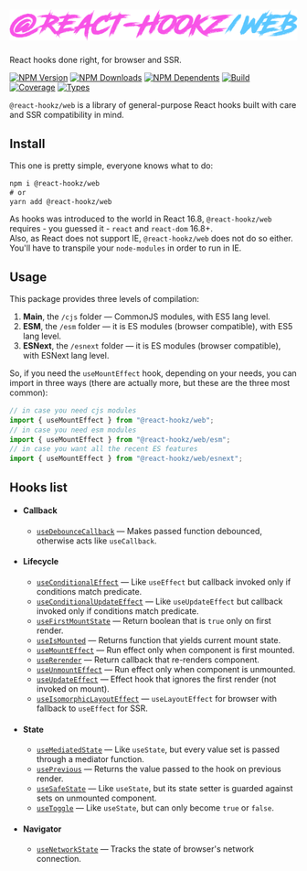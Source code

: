 # ![@react-hookz/web](.github/logo.png)

React hooks done right, for browser and SSR.

[![NPM Version](https://flat.badgen.net/npm/v/@react-hookz/web)](https://www.npmjs.com/package/@react-hookz/web)
[![NPM Downloads](https://flat.badgen.net/npm/dm/@react-hookz/web)](https://www.npmjs.com/package/@react-hookz/web)
[![NPM Dependents](https://flat.badgen.net/npm/dependents/@react-hookz/web)](https://www.npmjs.com/package/@react-hookz/web)
[![Build](https://img.shields.io/github/workflow/status/react-hookz/web/CI?style=flat-square)](https://github.com/react-hookz/web/actions)
[![Coverage](https://flat.badgen.net/codecov/c/github/react-hookz/web)](https://app.codecov.io/gh/react-hookz/web)
[![Types](https://flat.badgen.net/npm/types/@react-hookz/web)](https://www.npmjs.com/package/@react-hookz/web)

`@react-hookz/web` is a library of general-purpose React hooks built with care and SSR compatibility
in mind.

## Install

This one is pretty simple, everyone knows what to do:

```shell
npm i @react-hookz/web
# or
yarn add @react-hookz/web
```

As hooks was introduced to the world in React 16.8, `@react-hookz/web` requires - you guessed it - 
`react` and `react-dom` 16.8+.  
Also, as React does not support IE, `@react-hookz/web` does not do so either. You'll have to
transpile your `node-modules` in order to run in IE.

## Usage

This package provides three levels of compilation:

1. **Main**, the `/cjs` folder — CommonJS modules, with ES5 lang level.
2. **ESM**, the `/esm` folder — it is ES modules (browser compatible), with ES5 lang level.
3. **ESNext**, the `/esnext` folder — it is ES modules (browser compatible), with ESNext lang level.

So, if you need the `useMountEffect` hook, depending on your needs, you can import in three ways
(there are actually more, but these are the three most common):

```ts
// in case you need cjs modules
import { useMountEffect } from "@react-hookz/web";
// in case you need esm modules
import { useMountEffect } from "@react-hookz/web/esm";
// in case you want all the recent ES features
import { useMountEffect } from "@react-hookz/web/esnext";
```

## Hooks list

- #### Callback
  
  - [`useDebounceCallback`](https://react-hookz.github.io/web/?path=/docs/lifecycle-usedebouncecallback--example)
    — Makes passed function debounced, otherwise acts like `useCallback`.

- #### Lifecycle

    - [`useConditionalEffect`](https://react-hookz.github.io/web/?path=/docs/lifecycle-useconditionaleffect--example)
      — Like `useEffect` but callback invoked only if conditions match predicate.
    - [`useConditionalUpdateEffect`](https://react-hookz.github.io/web/?path=/docs/lifecycle-useconditionalupdateeffect--example)
      — Like `useUpdateEffect` but callback invoked only if conditions match predicate.
    - [`useFirstMountState`](https://react-hookz.github.io/web/?path=/docs/lifecycle-usefirstmountstate--example)
      — Return boolean that is `true` only on first render.
    - [`useIsMounted`](https://react-hookz.github.io/web/?path=/docs/lifecycle-useismounted--example)
      — Returns function that yields current mount state.
    - [`useMountEffect`](https://react-hookz.github.io/web/?path=/docs/lifecycle-usemounteffect--example)
      — Run effect only when component is first mounted.
    - [`useRerender`](https://react-hookz.github.io/web/?path=/docs/lifecycle-usererender--example)
      — Return callback that re-renders component.
    - [`useUnmountEffect`](https://react-hookz.github.io/web/?path=/docs/lifecycle-useunmounteffect--example)
      — Run effect only when component is unmounted.
    - [`useUpdateEffect`](https://react-hookz.github.io/web/?path=/docs/lifecycle-useupdateeffect--example)
      — Effect hook that ignores the first render (not invoked on mount).
    - [`useIsomorphicLayoutEffect`](http://react-hookz.github.io/?path=/docs/lifecycle-useisomorphiclayouteffect--page)
      — `useLayoutEffect` for browser with fallback to `useEffect` for SSR.

- #### State

    - [`useMediatedState`](https://react-hookz.github.io/web/?path=/docs/lifecycle-usemediatedstate--example)
      — Like `useState`, but every value set is passed through a mediator function.
    - [`usePrevious`](https://react-hookz.github.io/web/?path=/docs/lifecycle-useprevious--example)
      — Returns the value passed to the hook on previous render.
    - [`useSafeState`](https://react-hookz.github.io/web/?path=/docs/lifecycle-usesafestate--page)
      — Like `useState`, but its state setter is guarded against sets on unmounted component.
    - [`useToggle`](https://react-hookz.github.io/web/?path=/docs/lifecycle-usetoggle--example)
      — Like `useState`, but can only become `true` or `false`.

- #### Navigator

    - [`useNetworkState`](http://react-hookz.github.io/?path=/docs/sensor-usenetwork--example)
      — Tracks the state of browser's network connection.
